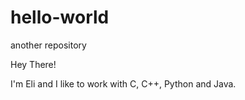 # hello-world
another repository

Hey There!

I'm Eli and I like to work with C, C++, Python and Java.
